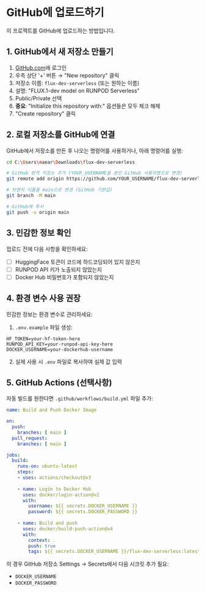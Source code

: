 # GitHub에 업로드하기

이 프로젝트를 GitHub에 업로드하는 방법입니다.

## 1. GitHub에서 새 저장소 만들기

1. [GitHub.com](https://github.com)에 로그인
2. 우측 상단 '+' 버튼 → "New repository" 클릭
3. 저장소 이름: `flux-dev-serverless` (또는 원하는 이름)
4. 설명: "FLUX.1-dev model on RUNPOD Serverless"
5. Public/Private 선택
6. **중요**: "Initialize this repository with:" 옵션들은 모두 체크 해제
7. "Create repository" 클릭

## 2. 로컬 저장소를 GitHub에 연결

GitHub에서 저장소를 만든 후 나오는 명령어를 사용하거나, 아래 명령어를 실행:

```bash
cd C:\Users\maear\Downloads\flux-dev-serverless

# GitHub 원격 저장소 추가 (YOUR_USERNAME을 본인 GitHub 사용자명으로 변경)
git remote add origin https://github.com/YOUR_USERNAME/flux-dev-serverless.git

# 브랜치 이름을 main으로 변경 (GitHub 기본값)
git branch -M main

# GitHub에 푸시
git push -u origin main
```

## 3. 민감한 정보 확인

업로드 전에 다음 사항을 확인하세요:

- [ ] HuggingFace 토큰이 코드에 하드코딩되어 있지 않은지
- [ ] RUNPOD API 키가 노출되지 않았는지
- [ ] Docker Hub 비밀번호가 포함되지 않았는지

## 4. 환경 변수 사용 권장

민감한 정보는 환경 변수로 관리하세요:

1. `.env.example` 파일 생성:
```
HF_TOKEN=your-hf-token-here
RUNPOD_API_KEY=your-runpod-api-key-here
DOCKER_USERNAME=your-dockerhub-username
```

2. 실제 사용 시 `.env` 파일로 복사하여 실제 값 입력

## 5. GitHub Actions (선택사항)

자동 빌드를 원한다면 `.github/workflows/build.yml` 파일 추가:

```yaml
name: Build and Push Docker Image

on:
  push:
    branches: [ main ]
  pull_request:
    branches: [ main ]

jobs:
  build:
    runs-on: ubuntu-latest
    steps:
    - uses: actions/checkout@v3
    
    - name: Login to Docker Hub
      uses: docker/login-action@v2
      with:
        username: ${{ secrets.DOCKER_USERNAME }}
        password: ${{ secrets.DOCKER_PASSWORD }}
    
    - name: Build and push
      uses: docker/build-push-action@v4
      with:
        context: .
        push: true
        tags: ${{ secrets.DOCKER_USERNAME }}/flux-dev-serverless:latest
```

이 경우 GitHub 저장소 Settings → Secrets에서 다음 시크릿 추가 필요:
- `DOCKER_USERNAME`
- `DOCKER_PASSWORD`